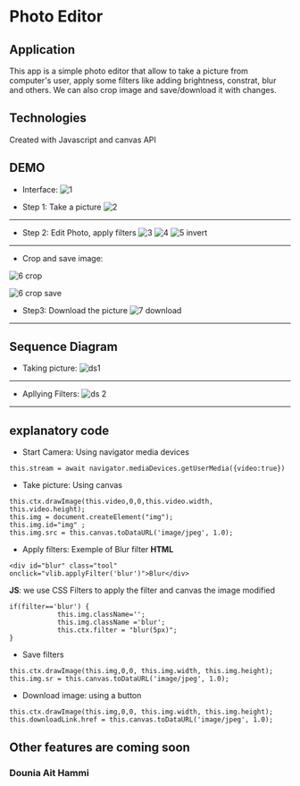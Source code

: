 # Photo Editor

## Application
This app is a simple photo editor that allow to take a picture from computer's user, apply some filters like adding brightness, constrat, blur and others. We can also crop image and save/download it with changes.

## Technologies
Created with Javascript and canvas API

## DEMO

* Interface: 
![1](https://user-images.githubusercontent.com/36522492/57413864-59d39a00-71e5-11e9-9140-58e56e8408f6.PNG)

* Step 1: Take a picture
![2](https://user-images.githubusercontent.com/36522492/57413890-7e2f7680-71e5-11e9-922e-08ea0807c2b9.PNG)

------

* Step 2: Edit Photo, apply filters
![3](https://user-images.githubusercontent.com/36522492/57413894-825b9400-71e5-11e9-98ec-d6e6991e5aab.PNG)
![4](https://user-images.githubusercontent.com/36522492/57413906-8a1b3880-71e5-11e9-9fd2-54666c666e85.PNG)
![5 invert](https://user-images.githubusercontent.com/36522492/57413951-acad5180-71e5-11e9-816d-58859cef2211.PNG)
-----
* Crop and save image: 

![6 crop](https://user-images.githubusercontent.com/36522492/57413958-afa84200-71e5-11e9-9ab6-9a5e420b52b8.PNG)

![6 crop save](https://user-images.githubusercontent.com/36522492/57413961-b33bc900-71e5-11e9-97d9-cf1765449402.PNG)

* Step3: Download the picture
![7 download](https://user-images.githubusercontent.com/36522492/57413964-b59e2300-71e5-11e9-89f1-86cd989b7379.PNG)
----
## Sequence Diagram
* Taking picture:
![ds1](https://user-images.githubusercontent.com/36522492/57415509-0b75c980-71ec-11e9-8f1f-be0a0646acf8.PNG)
---
* Apllying Filters:
![ds 2](https://user-images.githubusercontent.com/36522492/57415512-0dd82380-71ec-11e9-8bd5-570d52de34a3.PNG)
----
## explanatory code
* Start Camera: Using navigator media devices
```
this.stream = await navigator.mediaDevices.getUserMedia({video:true})
```
* Take picture: Using canvas 
```
this.ctx.drawImage(this.video,0,0,this.video.width, this.video.height);
this.img = document.createElement("img");
this.img.id="img" ;
this.img.src = this.canvas.toDataURL('image/jpeg', 1.0);
```
* Apply filters: Exemple of Blur filter
**HTML**
```
<div id="blur" class="tool" onclick="vlib.applyFilter('blur')">Blur</div>
```
**JS**: we use CSS Filters to apply the filter and canvas the image modified
```
if(filter=='blur') {
            this.img.className='';
            this.img.className ='blur';
            this.ctx.filter = "blur(5px)";
}
```
* Save filters
```
this.ctx.drawImage(this.img,0,0, this.img.width, this.img.height);
this.img.sr = this.canvas.toDataURL('image/jpeg', 1.0); 
```
* Download image: using a button
```
this.ctx.drawImage(this.img,0,0, this.img.width, this.img.height);
this.downloadLink.href = this.canvas.toDataURL('image/jpeg', 1.0); 
```

## Other features are coming soon

### Dounia Ait Hammi
